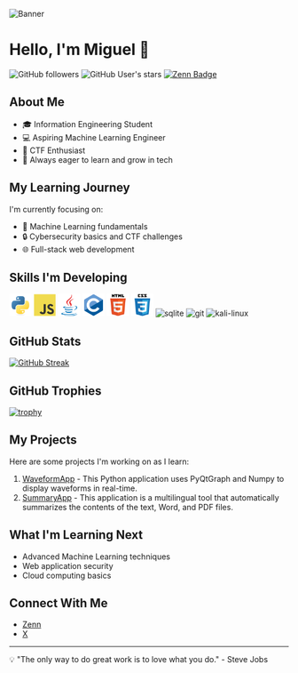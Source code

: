 ![Banner](https://github.com/xM1guel/xM1guel/blob/main/Banner.png)

# Hello, I'm Miguel 👋

![GitHub followers](https://img.shields.io/github/followers/xM1guel?label=Followers&style=social)
![GitHub User's stars](https://img.shields.io/github/stars/xM1guel?style=social)
[![Zenn Badge](https://zenn.badge.nikaera.com/s/miguel/articles?style=plastic)](https://zenn.dev/miguel)

## About Me
- 🎓 Information Engineering Student
- 💻 Aspiring Machine Learning Engineer
- 🔐 CTF Enthusiast
- 🌱 Always eager to learn and grow in tech

## My Learning Journey
I'm currently focusing on:
- 🤖 Machine Learning fundamentals
- 🔒 Cybersecurity basics and CTF challenges
- 🌐 Full-stack web development

## Skills I'm Developing
<p align="left">
<img src="https://raw.githubusercontent.com/devicons/devicon/master/icons/python/python-original.svg" alt="python" width="40" height="40"/>
<img src="https://raw.githubusercontent.com/devicons/devicon/master/icons/javascript/javascript-original.svg" alt="javascript" width="40" height="40"/>
<img src="https://raw.githubusercontent.com/devicons/devicon/master/icons/java/java-original.svg" alt="java" width="40" height="40"/>
<img src="https://raw.githubusercontent.com/devicons/devicon/master/icons/c/c-original.svg" alt="c" width="40" height="40"/>
<img src="https://raw.githubusercontent.com/devicons/devicon/master/icons/html5/html5-original-wordmark.svg" alt="html5" width="40" height="40"/>
<img src="https://raw.githubusercontent.com/devicons/devicon/master/icons/css3/css3-original-wordmark.svg" alt="css3" width="40" height="40"/>
<img src="https://www.vectorlogo.zone/logos/sqlite/sqlite-icon.svg" alt="sqlite" width="40" height="40"/>
<img src="https://www.vectorlogo.zone/logos/git-scm/git-scm-icon.svg" alt="git" width="40" height="40"/>
<img src="https://www.kali.org/images/kali-dragon-icon.svg" alt="kali-linux" width="40" height="40"/>
</p>

## GitHub Stats


[![GitHub Streak](https://github-readme-streak-stats.herokuapp.com/?user=paraccoli&theme=dark)](https://git.io/streak-stats)

## GitHub Trophies
[![trophy](https://github-profile-trophy.vercel.app/?username=paraccoli&theme=onedark)](https://github.com/ryo-ma/github-profile-trophy)

## My Projects
Here are some projects I'm working on as I learn:
1. [WaveformApp](https://github.com/paraccoli/WaveformApp) - This Python application uses PyQtGraph and Numpy to display waveforms in real-time.
2. [SummaryApp](https://github.com/paraccoli/SummaryApp) - This application is a multilingual tool that automatically summarizes the contents of the text, Word, and PDF files.

## What I'm Learning Next
- Advanced Machine Learning techniques
- Web application security
- Cloud computing basics

## Connect With Me
- [Zenn](https://zenn.dev/miguel)
- [X](https://x.com/Paraccoli)

---
💡 "The only way to do great work is to love what you do." - Steve Jobs
